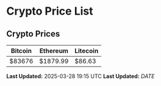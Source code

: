 # Crypto Price List

## Crypto Prices
| Bitcoin | Ethereum | Litecoin |
| ------- | -------- | -------- |
| $83676 | $1879.99 | $86.63 |
**Last Updated:** 2025-03-28 19:15 UTC
**Last Updated:** $DATE$

